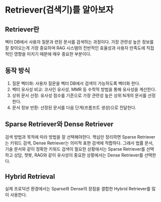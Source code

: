 # Retriever(검색기)를 알아보자

## Retriever란

벡터 DB에서 사용자 질문과 련된 문서를 검색하는 과정이다. 가장 관련성 높은 정보를 잘 찾아오는게 가장 중요하며 RAG 시스템의 전반적인 효율성과 사용자 만족도에 직접적인 영향을 미치기 때문에 매우 중요한 부분이다.

## 동작 방식

1. 질문 벡터화: 사용자 질문을 벡터 DB에서 검색이 가능하도록 벡터화 한다.
2. 벡터 유사성 비교: 코사인 유사성, MMR 등 수학적 방법을 통해 유사성을 계산한다.
3. 상위 문서 선정: 유사성 점수를 기준으로 가장 관련성 높은 상위 N개의 문서를 선정한다.
4. 문서 정보 반환: 선정된 문서를 다음 단계(프롬프트 생성)으로 전달한다.

## Sparse Retriever와 Dense Retriever

검색 방법과 목적에 따라 방법을 잘 선택해야한다. 핵심만 정리하면 Sparse Retriever는 키워드 검색, Dense Retriever는 의미적 표현 검색에 적합하다. 그래서 법률 문서, 기술 문서와 같이 정확한 키워드 검색이 필요한 상황에서는 Sparse Retriever를 선택하고 상담, 챗봇, RAG와 같이 유사성이 중요한 상황에서는 Dense Retriever를 선택한다.

## Hybrid Retrieval

실제 프로덕션 환경에서는 Sparse와 Dense의 장점을 결합한 Hybrid Retriever를 많이 사용한다.
